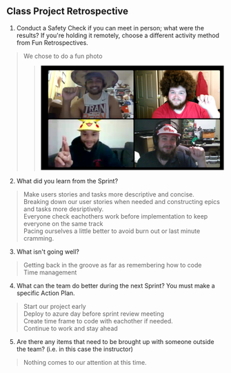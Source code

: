 ## Class Project Retrospective

1. Conduct a Safety Check if you can meet in person; what were the results? If you're holding it remotely, choose a different activity method from Fun Retrospectives.
> We chose to do a fun photo  
>> ![Fun Photo](funPhoto.png "NATR Rocks")

2. What did you learn from the Sprint?  
>Make users stories and tasks more descriptive and concise.     
>Breaking down our user stories when needed and constructing epics and tasks more desriptively.   
>Everyone check eachothers work before implementation to keep everyone on the same track  
>Pacing ourselves a little better to avoid burn out or last minute cramming.  

3. What isn't going well?  
>Getting back in the groove as far as remembering how to code   
>Time management  

4. What can the team do better during the next Sprint? You must make a specific Action Plan.
>Start our project early  
>Deploy to azure day before sprint review meeting  
>Create time frame to code with eachother if needed.   
>Continue to work and stay ahead

5. Are there any items that need to be brought up with someone outside the team? (i.e. in this case the instructor)
>Nothing comes to our attention at this time.  


